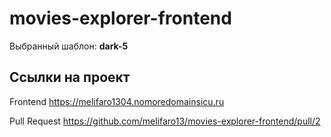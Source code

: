 # movies-explorer-frontend

Выбранный шаблон: **dark-5**

## Ссылки на проект

Frontend https://melifaro1304.nomoredomainsicu.ru

Pull Request https://github.com/melifaro13/movies-explorer-frontend/pull/2

